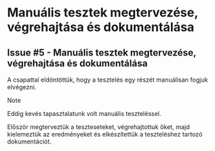 # Manuális tesztek megtervezése, végrehajtása és dokumentálása

## Issue #5 - Manuális tesztek megtervezése, végrehajtása és dokumentálása
A csapattal eldöntöttük, hogy a tesztelés egy részét manuálisan fogjuk elvégezni. 

> [!NOTE]
> Eddig kevés tapasztalatunk volt manuális teszteléssel. 

Először megterveztük a teszteseteket, végrehajtottuk őket, majd kielemeztük az eredményeket és elkészítettük a teszteléshez tartozó dokumentációt.